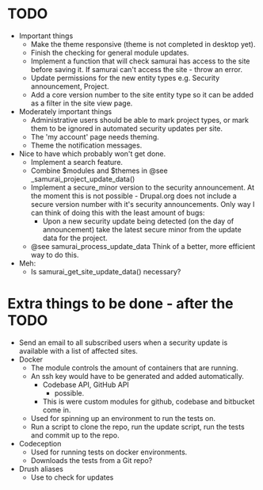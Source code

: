 # TODO
- Important things
    - Make the theme responsive (theme is not completed in desktop yet).
    - Finish the checking for general module updates.
    - Implement a function that will check samurai has access to the site before saving it. If samurai can't access the site - throw an error.
    - Update permissions for the new entity types e.g. Security announcement, Project.
    - Add a core version number to the site entity type so it can be added as a filter in the site view page.
- Moderately important things
    - Administrative users should be able to mark project types, or mark them to be ignored in automated security updates per site.
    - The 'my account' page needs theming.
    - Theme the notification messages.
- Nice to have which probably won't get done.
    - Implement a search feature.
    - Combine $modules and $themes in @see _samurai_project_update_data()
    - Implement a secure_minor version to the security announcement. At the moment this is not possible - Drupal.org does not include a secure version number with it's security announcements. Only way I can think of doing this with the least amount of bugs:
        - Upon a new security update being detected (on the day of announcement) take the latest secure minor from the update data for the project.
    - @see samurai_process_update_data Think of a better, more efficient way to do this.
- Meh:
    - Is samurai_get_site_update_data() necessary?

# Extra things to be done - after the TODO
- Send an email to all subscribed users when a security update is available with a list of affected sites.
- Docker
    - The module controls the amount of containers that are running.
    - An ssh key would have to be generated and added automatically.
        - Codebase API, GitHub API
            - possible.
        - This is were custom modules for github, codebase and bitbucket come in.
    - Used for spinning up an environment to run the tests on.
    - Run a script to clone the repo, run the update script, run the tests and commit up to the repo.
- Codeception
    - Used for running tests on docker environments.
    - Downloads the tests from a Git repo?
- Drush aliases
    - Use to check for updates 